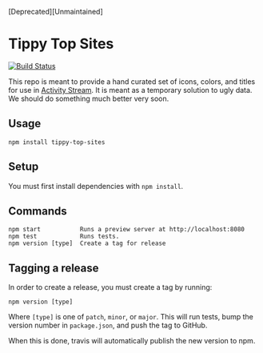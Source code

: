 [Deprecated][Unmaintained]
# Tippy Top Sites

[![Build Status](https://travis-ci.org/mozilla/tippy-top-sites.svg?branch=master)](https://travis-ci.org/mozilla/tippy-top-sites)

This repo is meant to provide a hand curated set of icons, colors, and titles for use in [Activity Stream](https://github.com/mozilla/activity-streams). It is meant as a temporary solution to ugly data. We should do something much better very soon.

## Usage

```
npm install tippy-top-sites
```

## Setup

You must first install dependencies with `npm install`.

## Commands

```
npm start           Runs a preview server at http://localhost:8080
npm test            Runs tests.
npm version [type]  Create a tag for release
```

## Tagging a release

In order to create a release, you must create a tag by running:

```
npm version [type]
```

Where `[type]` is one of `patch`, `minor`, or `major`. This will run tests, bump the version number in `package.json`, and push the tag to GitHub.

When this is done, travis will automatically publish the new version to npm.
